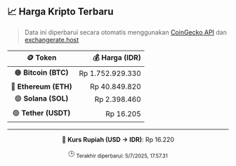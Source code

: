 

<!-- HARGA_KRIPTO -->
## 📈 Harga Kripto Terbaru

> Data ini diperbarui secara otomatis menggunakan [CoinGecko API](https://www.coingecko.com/) dan [exchangerate.host](https://exchangerate.host/)

<div align="center">

| 🪙 Token | 💰 Harga (IDR) |
|:------:|---------------:|
| 🟠 **Bitcoin (BTC)**   | Rp 1.752.929.330 |
| 🔵 **Ethereum (ETH)**  | Rp 40.849.820 |
| 🟣 **Solana (SOL)**    | Rp 2.398.460 |
| 🟢 **Tether (USDT)**   | Rp 16.205 |

---

💱 **Kurs Rupiah (USD → IDR)**: Rp 16.220

🕒 <sub>Terakhir diperbarui: 5/7/2025, 17.57.31</sub>

</div>
<!-- /HARGA_KRIPTO -->